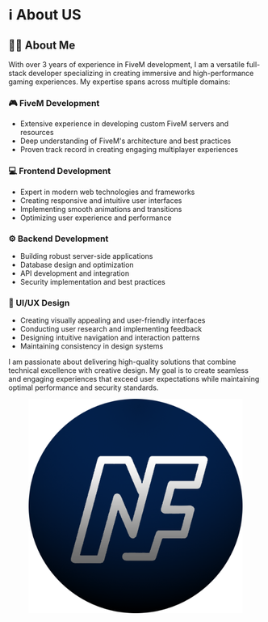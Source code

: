 # ℹ️ About US




## 👨‍💻 About Me

With over 3 years of experience in FiveM development, I am a versatile full-stack developer specializing in creating immersive and high-performance gaming experiences. My expertise spans across multiple domains:

### 🎮 FiveM Development
- Extensive experience in developing custom FiveM servers and resources
- Deep understanding of FiveM's architecture and best practices
- Proven track record in creating engaging multiplayer experiences

### 💻 Frontend Development
- Expert in modern web technologies and frameworks
- Creating responsive and intuitive user interfaces
- Implementing smooth animations and transitions
- Optimizing user experience and performance

### ⚙️ Backend Development
- Building robust server-side applications
- Database design and optimization
- API development and integration
- Security implementation and best practices

### 🎨 UI/UX Design
- Creating visually appealing and user-friendly interfaces
- Conducting user research and implementing feedback
- Designing intuitive navigation and interaction patterns
- Maintaining consistency in design systems

I am passionate about delivering high-quality solutions that combine technical excellence with creative design. My goal is to create seamless and engaging experiences that exceed user expectations while maintaining optimal performance and security standards.

<figure><img src=".gitbook/assets/logo-2.png" alt=""><figcaption></figcaption></figure>
